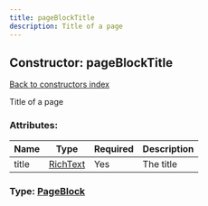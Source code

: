 ```yaml
---
title: pageBlockTitle
description: Title of a page
---
```

## Constructor: pageBlockTitle  
[Back to constructors index](index.md)



Title of a page

### Attributes:

| Name     |    Type       | Required | Description |
|----------|---------------|----------|-------------|
|title|[RichText](../types/RichText.md) | Yes|The title|



### Type: [PageBlock](../types/PageBlock.md)


